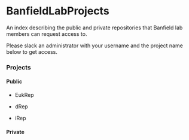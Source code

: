 # BanfieldLabProjects
An index describing the public and private repositories that Banfield lab members can request access to. 

Please slack an administrator with your username and the project name below to get access.

### Projects

#### Public

- EukRep

- dRep

- iRep


#### Private
